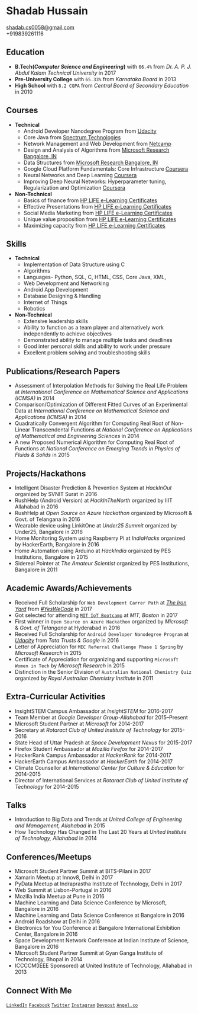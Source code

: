# Shadab Hussain
shadab.cs0058@gmail.com<br>
+919839261116


## Education
- **B.Tech(*Computer Science and Engineering*)** with `66.4%` from *Dr. A. P. J. Abdul Kalam Technical University* in 2017
- **Pre-University College** with `65.33%` from *Karnataka Board* in 2013
- **High School** with `8.2 CGPA` from *Central Board of Secondary Education* in 2010


## Courses
- **Technical**
    - Android Developer Nanodegree Program from [Udacity](https://profiles.udacity.com/p/5839348586)
    - Core Java from [Spectrum Technologies](http://www.spectrumalld.com)
    - Network Management and Web Development from [Netcamp](http://www.netcamp.in)
    - Design and Analysis of Algorithms from [Microsoft Research Bangalore, IN](www.mecr.org)
    - Data Structures from [Microsoft Research Bangalore, IN](www.mecr.org)
    - Google Cloud Platform Fundamentals: Core Infrastructure [Coursera](https://www.coursera.org/account/accomplishments/certificate/VKSGB3VA3ABP)
    - Neural Networks and Deep Learning [Coursera](https://www.coursera.org/account/accomplishments/certificate/KFX96JRL3X4B)
    - Improving Deep Neural Networks: Hyperparameter tuning, Regularization and Optimization [Coursera](https://www.coursera.org/account/accomplishments/certificate/URGN63SBFXAL)
- **Non-Technical**
    - Basics of finance from [HP LIFE e-Learning Certificates](http://e-learning.life-global.org/)
    - Effective Presentations from  [HP LIFE e-Learning Certificates](http://e-learning.life-global.org/)
    - Social Media Marketing from [HP LIFE e-Learning Certificates](http://e-learning.life-global.org/)
    - Unique value proposition from [HP LIFE e-Learning Certificates](http://e-learning.life-global.org/)
    - Maximizing capacity from [HP LIFE e-Learning Certificates](http://e-learning.life-global.org/)


## Skills
- **Technical**
    - Implementation of Data Structure using C
    - Algorithms
    - Languages- Python, SQL, C, HTML, CSS, Core Java, XML,
    - Web Development and Networking
    - Android App Development
    - Database Designing & Handling
    - Internet of Things
    - Robotics
- **Non-Technical**
    - Extensive leadership skills
    - Ability to function as a team player and alternatively work independently to achieve objectives
    - Demonstrated ability to manage multiple tasks and deadlines
    - Good inter personal skills and ability to work under pressure
    - Excellent problem solving and troubleshooting skills


## Publications/Research Papers
- Assessment of Interpolation Methods for Solving the Real Life Problem at *International Conference on Mathematical Science and Applications (ICMSA)* in 2014
- Comparison/Optimization of Different Fitted Curves of an Experimental Data at *International Conference on Mathematical Science and Applications (ICMSA)* in 2014
- Quadratically Convergent Algorithm for Computing Real Root of Non-Linear Transcendental Functions at *National Conference on Applications of Mathematical and Engineering Sciences* in 2014
- A new Proposed Numerical Algorithm for Computing Real Root of Functions at *National Conference on Emerging Trends in Physics of Fluids & Solids* in 2015


## Projects/Hackathons
- Intelligent Disaster Prediction & Prevention System at *HackInOut* organized by SVNIT Surat in 2016
- RushHelp (Android Version) at *HackInTheNorth* organized by IIIT Allahabad in 2016
- RushHelp at *Open Source on Azure Hackathon* organized by Microsoft & Govt. of Telangana in 2016
- Wearable device using LinkitOne at *Under25 Summit* organized by Under25, Bangalore in 2016
- Home Monitoring System using Raspberry Pi at *IndiaHacks* organized by HackerEarth, Bangalore in 2016
- Home Automation using Arduino at *HackIndia* orgainzed by PES Institutions, Bangalore in 2015
- Sidereal Pointer at *The Amateur Scientist* organized by PES Institutions, Bangalore in 2011


## Academic Awards/Achievements
- Received Full Scholarship for `Web Development Carrer Path` at [*The Iron Yard*](https://www.theironyard.com) from [*#YesWeCode*](www.yeswecodefund.com) in 2017
- Got selected for attending [`MIT IoT Bootcamp`](http://bootcamp.mit.edu/iot/) at *MIT, Boston* in 2017
- First winner in `Open Source on Azure Hackathon` organized by *Microsoft* & *Govt. of Telangana* at Hyderabad in 2016
- Received Full Scholarship for `Android Developer Nanodegree Program` at [*Udacity*](https://www.udacity.com) from *Tata Trusts & Google* in 2016
- Letter of Appreciation for `MEC Referral Challenge Phase 1 Spring` by *Microsoft Research* in 2015
- Certificate of Appreciation for organizing and supporting `Microsoft Women in Tech` by *Microsoft Research* in 2015
- Distinction in the Senior Division of `Australian National Chemistry Quiz` organized by *Royal Australian Chemistry Institute* in 2011


## Extra-Curricular Activities
- InsightSTEM Campus Ambassador at *InsightSTEM* for 2016-2017
- Team Member at *Google Developer Group-Allahabad* for 2015–Present
- Microsoft Student Partner at *Microsoft* for 2014-2017
- Secretary at *Rotaract Club of United Institute of Technology* for 2015-2016
- State Head of Uttar Pradesh at *Space Development Nexus* for 2015-2017
- Firefox Student Ambassador at *Mozilla Firefox* for 2014-2017
- HackerRank Campus Ambassador at *HackerRank* for 2014-2017
- HackerEarth Campus Ambassador at *HackerEarth* for 2014-2017
- Climate Counsellor at *International Center for Culture & Education* for 2014-2015
- Director of International Services at *Rotaract Club of United Institute of Technology* for 2014-2015


## Talks
- Introduction to Big Data and Trends at *United College of Engineering and Management, Allahabad* in 2015
- How Technology Has Changed in The Last 20 Years at *United Institute of Technology, Allahabad* in 2014


## Conferences/Meetups
- Microsoft Student Partner Summit at BITS-Pilani in 2017
- Xamarin Meetup at Innov8, Delhi in 2017
- PyData Meetup at Indraprastha Institute of Technology, Delhi in 2017
- Web Summit at Lisbon-Portugal in 2016
- Mozilla India Meetup at Pune in 2016
- Machine Learning and Data Science Conference by Microsoft, Bangalore in 2016
- Machine Learning and Data Science Conference at Bangalore in 2016
- Android Roadshow at Delhi in 2016
- Electronics for You Conference at Bangalore International Exhibition Center, Bangalore in 2016
- Space Development Network Conference at Indian Institute of Science, Bangalore in 2016
- Microsoft Student Partner Summit at Gyan Ganga Institute of Technology, Bhopal in 2014
- ICCCCM(IEEE Sponsored) at United Institute of Technology, Allahabad in 2013


## Connect With Me
[`LinkedIn`](https://www.linkedin.com/in/shadabhussain96)
[`Facebook`](https://www.facebook.com/shadab.786.hussain)
[`Twitter`](https://twitter.com/shadabhusain786)
[`Instagram`](https://www.instagram.com/ping.shadab)
[`Devpost`](https://devpost.com/shadabhussain)
[`Angel.co`](https://angel.co/shadab-hussain-2) 
